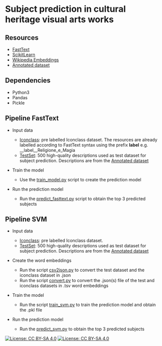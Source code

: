 # Subject prediction in cultural heritage visual arts works

  

## Resources 

* [FastText](https://fasttext.cc/)
* [ScikitLearn](https://scikit-learn.org/stable/index.html)
* [Wikipedia Embeddings](https://fasttext.cc/docs/en/pretrained-vectors.html)
* [Annotated dataset](https://figshare.com/articles/dataset/Annotated_dataset_to_assess_the_accuracy_of_the_textual_description_of_cultural_heritage_records/13359104)

## Dependencies 

* Python3
* Pandas
* Pickle

## Pipeline FastText

* Input data
  * [Iconclass](https://github.com/matteoLorenzini/coherence/blob/master/input_data/icon.txt): pre labelled Iconclass dataset. The resources are already labelled according to FastText syntax using the prefix __label__ e.g. __label__Religione_e_Magia
  * [TestSet](https://github.com/matteoLorenzini/coherence/blob/master/input_data/vaw_test_dataset_coherence_baseline.csv): 500 high-quality descriptions used as test dataset for subject prediction. Descriptions are from the [Annotated dataset](https://figshare.com/articles/dataset/Annotated_dataset_to_assess_the_accuracy_of_the_textual_description_of_cultural_heritage_records/13359104) 

* Train the model
  * Use the [train_model.py](https://github.com/matteoLorenzini/coherence/blob/master/FastText/train_model.py) script to create the prediction model
* Run the prediction model
  * Run the [predict_fasttext.py](https://github.com/matteoLorenzini/coherence/blob/master/FastText/predict_fasttext.py) script to obtain the top 3 predicted subjects

## Pipeline SVM

* Input data
  * [Iconclass](https://github.com/matteoLorenzini/coherence/blob/master/input_data/icon.txt): pre labelled Iconclass dataset.
  * [TestSet](https://github.com/matteoLorenzini/coherence/blob/master/input_data/vaw_test_dataset_coherence_baseline.csv): 500 high-quality descriptions used as test dataset for subject prediction. Descriptions are from the [Annotated dataset](https://figshare.com/articles/dataset/Annotated_dataset_to_assess_the_accuracy_of_the_textual_description_of_cultural_heritage_records/13359104)

* Create the word embeddings
  * Run the script [csv2json.py](https://github.com/matteoLorenzini/coherence/blob/master/convert/csv2json.py) to convert the test dataset and the iconclass dataset in .json
  * Run the script [convert.py](https://github.com/matteoLorenzini/coherence/blob/master/convert/converter.py) to convert the .json(s) file of the test and iconclass datasets in .tsv word embeddings
* Train the model
  * Run the script [train_svm.py](https://github.com/matteoLorenzini/coherence/blob/master/SVM/train_svm.py) to train the prediction model and obtain the .pkl file
* Run the prediction model
  * Run the [predict_svm.py](https://github.com/matteoLorenzini/coherence/blob/master/SVM/predict_svm.py) to obtain the top 3 predicted subjects

[![License: CC BY-SA 4.0](https://licensebuttons.net/l/by-sa/4.0/80x15.png)](https://creativecommons.org/licenses/by-sa/4.0/) [![License: CC BY-SA 4.0](https://img.shields.io/badge/License-CC%20BY--SA%204.0-lightgrey.svg)](https://creativecommons.org/licenses/by-sa/4.0/)